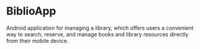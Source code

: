 # BiblioApp
Android application for managing a library, which offers users a convenient way to search, reserve, and manage books and library resources directly from their mobile device.
